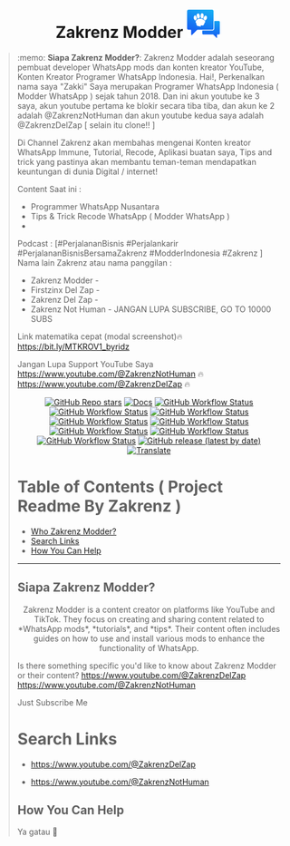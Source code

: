 <h1 align="center">
    <span>Zakrenz Modder</span>
  <img width="auto" height="50px" src="https://github.com/LAION-AI/Open-Assistant/blob/main/assets/logo_crop.png"/>
</h1>

<blockquote>
<p>:memo: <strong>Siapa Zakrenz Modder?</strong>: Zakrenz Modder adalah seseorang pembuat developer WhatsApp mods dan konten kreator YouTube, Konten Kreator Programer WhatsApp Indonesia. 
Hai!, Perkenalkan nama saya "Zakki" Saya merupakan Programer WhatsApp Indonesia ( Modder WhatsApp ) sejak tahun 2018. Dan ini akun youtube ke 3 saya, akun youtube pertama ke blokir secara tiba tiba, dan akun ke 2 adalah @ZakrenzNotHuman dan akun youtube kedua saya adalah @ZakrenzDelZap [ selain itu clone!! ]

Di Channel Zakrenz akan membahas mengenai Konten kreator WhatsApp Immune, Tutorial, Recode, Aplikasi buatan saya, Tips and trick yang pastinya akan membantu teman-teman mendapatkan keuntungan di dunia Digital / internet!

Content Saat ini :

- Programmer WhatsApp Nusantara 
- Tips & Trick Recode WhatsApp ( Modder WhatsApp )
- 
Podcast :
[#PerjalananBisnis #Perjalankarir #PerjalananBisnisBersamaZakrenz #ModderIndonesia #Zakrenz ]
Nama lain Zakrenz atau nama panggilan :
- Zakrenz Modder -
- Firstzinx Del Zap -
- Zakrenz Del Zap -
- Zakrenz Not Human - 
JANGAN LUPA SUBSCRIBE, GO TO 10000 SUBS

Link matematika cepat (modal screenshot)🔥
https://bit.ly/MTKROV1_byridz

Jangan Lupa Support YouTube Saya
https://www.youtube.com/@ZakrenzNotHuman 🔥
https://www.youtube.com/@ZakrenzDelZap 🔥

<div align="center">

<a href="https://github.com/LAION-AI/Open-Assistant/stargazers">![GitHub Repo stars](https://img.shields.io/github/stars/LAION-AI/Open-Assistant?style=social)</a>
<a href="https://laion-ai.github.io/Open-Assistant/">![Docs](https://img.shields.io/badge/docs-laion--ai.github.io%2FOpen--Assistant%2F-green)</a>
<a href="https://github.com/LAION-AI/Open-Assistant/actions/workflows/build-frontend.yaml">![GitHub Workflow Status](https://img.shields.io/github/actions/workflow/status/LAION-AI/Open-Assistant/build-frontend.yaml?label=build-frontend)</a>
<a href="https://github.com/LAION-AI/Open-Assistant/actions/workflows/build-postgres.yaml">![GitHub Workflow Status](https://img.shields.io/github/actions/workflow/status/LAION-AI/Open-Assistant/build-postgres.yaml?label=build-postgres)</a>
<a href="https://github.com/LAION-AI/Open-Assistant/actions/workflows/pre-commit.yaml">![GitHub Workflow Status](https://img.shields.io/github/actions/workflow/status/LAION-AI/Open-Assistant/pre-commit.yaml?label=pre-commit)</a>
<a href="https://github.com/LAION-AI/Open-Assistant/actions/workflows/test-api-contract.yaml">![GitHub Workflow Status](https://img.shields.io/github/actions/workflow/status/LAION-AI/Open-Assistant/test-api-contract.yaml?label=tests-api)</a>
<a href="https://github.com/LAION-AI/Open-Assistant/actions/workflows/test-e2e.yaml">![GitHub Workflow Status](https://img.shields.io/github/actions/workflow/status/LAION-AI/Open-Assistant/test-e2e.yaml?label=tests-web)</a>
<a href="https://github.com/LAION-AI/Open-Assistant/actions/workflows/deploy-docs-site.yaml">![GitHub Workflow Status](https://img.shields.io/github/actions/workflow/status/LAION-AI/Open-Assistant/deploy-docs-site.yaml?label=deploy-docs)</a>
<a href="https://github.com/LAION-AI/Open-Assistant/actions/workflows/production-deploy.yaml">![GitHub Workflow Status](https://img.shields.io/github/actions/workflow/status/LAION-AI/Open-Assistant/production-deploy.yaml?label=deploy-production)</a>
<a href="https://github.com/LAION-AI/Open-Assistant/actions/workflows/release.yaml">![GitHub Workflow Status](https://img.shields.io/github/actions/workflow/status/LAION-AI/Open-Assistant/release.yaml?label=deploy-release)</a>
<a href="https://github.com/LAION-AI/Open-Assistant/releases">![GitHub release (latest by date)](https://img.shields.io/github/v/release/LAION-AI/Open-Assistant)</a>
<a href="https://github-com.translate.goog/LAION-AI/Open-Assistant/blob/main/README.md?_x_tr_sl=auto&_x_tr_tl=en&_x_tr_hl=en&_x_tr_pto=wapp">![Translate](https://img.shields.io/badge/Translate-blue)</a>

</div>

# Table of Contents ( Project Readme By Zakrenz ) 

- [Who Zakrenz Modder?](#what-is-open-assistant)
- [Search Links](#useful-links)
- [How You Can Help](#how-you-can-help)

---

## Siapa Zakrenz Modder?

<p align="center">
Zakrenz Modder is a content creator on platforms like YouTube and TikTok. They focus on creating and sharing content related to *WhatsApp mods*, *tutorials*, and *tips*. Their content often includes guides on how to use and install various mods to enhance the functionality of WhatsApp.

Is there something specific you'd like to know about Zakrenz Modder or their content?
https://www.youtube.com/@ZakrenzDelZap
https://www.youtube.com/@ZakrenzNotHuman

</p>

Just Subscribe Me

# Search Links

- https://www.youtube.com/@ZakrenzDelZap

- https://www.youtube.com/@ZakrenzNotHuman

## How You Can Help

 Ya gatau 🗿
